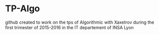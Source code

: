 # TP-Algo
github created to work on the tps of Algorithmic with Xaxetrov during the first trimester of 2015-2016 in the IT departement of INSA Lyon
